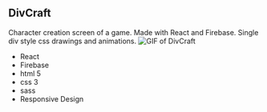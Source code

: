 ## DivCraft

Character creation screen of a game. Made with React and Firebase. Single div style css drawings and animations.
![GIF of DivCraft](https://i.imgur.com/e8iASdT.gif)
* React
* Firebase
* html 5
* css 3
* sass
* Responsive Design
